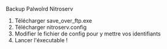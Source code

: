 Backup Palwolrd Nitroserv
1. Télécharger save_over_ftp.exe
2. Télécharger nitroserv.config
3. Modifier le fichier de config pour y mettre vos identifiants
4. Lancer l'éxecutable !
